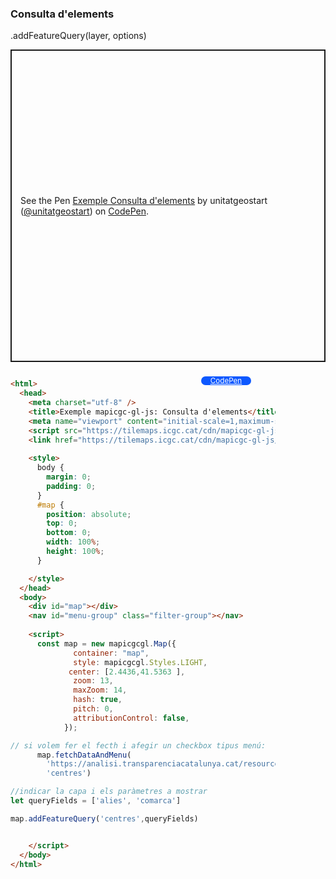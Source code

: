 ### Consulta d'elements

.addFeatureQuery(layer, options)
<p class="codepen" data-height="500" data-theme-id="light" data-slug-hash="eYXbBXO" data-editable="true" data-user="unitatgeostart" style="height: 500px; box-sizing: border-box; display: flex; align-items: center; justify-content: center; border: 2px solid; margin: 1em 0; padding: 1em;">
  <span>See the Pen <a href="https://codepen.io/unitatgeostart/pen/eYXbBXO">
  Exemple Consulta d'elements</a> by unitatgeostart (<a href="https://codepen.io/unitatgeostart">@unitatgeostart</a>)
  on <a href="https://codepen.io">CodePen</a>.</span>
</p>
<script async src="https://cpwebassets.codepen.io/assets/embed/ei.js"></script>

<a style="color: white" target="_blank" class=" button btn btn-primary" href="https://codepen.io/unitatgeostart/pen/eYXbBXO">CodePen</a>



<style>
  .button{
    position: relative;
    top: 9px;
    z-index: 1;
    /* right: -46px; */
    width: 80px;
    float: right;
    right: 119px;
    background-color: #0d58ff;
    border-radius: 10px;
    text-align: -webkit-center;
    font-size: smaller;
    
  }
    .button:hover{

    background-color: #032879;

  }
  </style>

```html 

<html>
  <head>
    <meta charset="utf-8" />
    <title>Exemple mapicgc-gl-js: Consulta d'elements</title>
    <meta name="viewport" content="initial-scale=1,maximum-scale=1,user-scalable=no" />
    <script src="https://tilemaps.icgc.cat/cdn/mapicgc-gl-js/mapicgc-gl.js"></script>
    <link href="https://tilemaps.icgc.cat/cdn/mapicgc-gl-js/mapicgc-gl.css" rel="stylesheet" />
  
    <style>
      body {
        margin: 0;
        padding: 0;
      }
      #map {
        position: absolute;
        top: 0;
        bottom: 0;
        width: 100%;
        height: 100%;
      }

    </style>
  </head>
  <body>
    <div id="map"></div>
    <nav id="menu-group" class="filter-group"></nav>
 
    <script>
      const map = new mapicgcgl.Map({
              container: "map",
              style: mapicgcgl.Styles.LIGHT,
             center: [2.4436,41.5363 ],
              zoom: 13,
              maxZoom: 14,
              hash: true,
              pitch: 0,
              attributionControl: false,
            });

// si volem fer el fecth i afegir un checkbox tipus menú:
      map.fetchDataAndMenu(
        'https://analisi.transparenciacatalunya.cat/resource/8gmd-gz7i.geojson',
        'centres')

//indicar la capa i els paràmetres a mostrar
let queryFields = ['alies', 'comarca']

map.addFeatureQuery('centres',queryFields)


    </script>
  </body>
</html>
```
